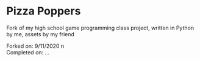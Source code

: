 # Pizza Poppers
Fork of my high school game programming class project, written in Python by me, assets by my friend

Forked on: 9/11/2020 n\
Completed on: ...

